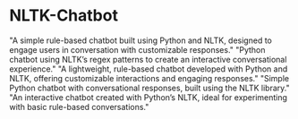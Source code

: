 # NLTK-Chatbot
"A simple rule-based chatbot built using Python and NLTK, designed to engage users in conversation with customizable responses."
"Python chatbot using NLTK’s regex patterns to create an interactive conversational experience."
"A lightweight, rule-based chatbot developed with Python and NLTK, offering customizable interactions and engaging responses."
"Simple Python chatbot with conversational responses, built using the NLTK library."
"An interactive chatbot created with Python’s NLTK, ideal for experimenting with basic rule-based conversations."
